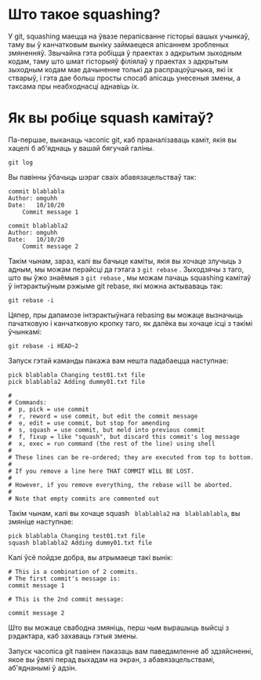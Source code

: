 # Што такое squashing?

У git, squashing маецца на ўвазе перапісванне гісторыі вашых учынкаў, таму вы ў канчатковым выніку займаецеся апісаннем зробленых змяненняў.
Звычайна гэта робіцца ў праектах з адкрытым зыходным кодам, таму што шмат гісторыяў філіялаў у праектах з адкрытым зыходным кодам мае дачыненне толькі да распрацоўшчыка, які іх стварыў, і гэта дае больш просты спосаб апісаць унесеныя змены, а таксама пры неабходнасці аднавіць іх.

# Як вы робіце squash камітаў?

Па-першае, выканаць часопіс git, каб прааналізаваць каміт, якія вы хацелі б аб'яднаць у вашай бягучай галіны.

```
git log
```

Вы павінны ўбачыць шэраг сваіх абавязацельстваў так:

```
commit blablabla
Author: omguhh
Date:   10/10/20
    Commit message 1

commit blablabla2
Author: omguhh
Date:   10/10/20
    Commit message 2
```

Такім чынам, зараз, калі вы бачыце каміты, якія вы хочаце злучыць з адным, мы можам перайсці да гэтага з `git rebase` . Зыходзячы з таго, што вы ўжо знаёмыя з `git rebase` , мы можам пачаць squashing камітаў ў інтэрактыўным рэжыме git rebase, які можна актываваць так:

```
git rebase -i
```

Цяпер, пры дапамозе інтэрактыўнага rebasing вы можаце вызначыць пачатковую і канчатковую кропку таго, як далёка вы хочаце ісці з такімі ўчынкамі:

```
git rebase -i HEAD~2
```

Запуск гэтай каманды пакажа вам нешта падабаецца наступнае:

```
pick blablabla Changing test01.txt file
pick blablabla2 Adding dummy01.txt file

#
# Commands:
#  p, pick = use commit
#  r, reword = use commit, but edit the commit message
#  e, edit = use commit, but stop for amending
#  s, squash = use commit, but meld into previous commit
#  f, fixup = like "squash", but discard this commit's log message
#  x, exec = run command (the rest of the line) using shell
#
# These lines can be re-ordered; they are executed from top to bottom.
#
# If you remove a line here THAT COMMIT WILL BE LOST.
#
# However, if you remove everything, the rebase will be aborted.
#
# Note that empty commits are commented out
```

Такім чынам, калі вы хочаце squash ` blablabla2` на ` blablablabla`, вы змяніце наступнае:

```
pick blablabla Changing test01.txt file
squash blablabla2 Adding dummy01.txt file

```

Калі ўсё пойдзе добра, вы атрымаеце такі вынік:

```
# This is a combination of 2 commits.
# The first commit's message is:
commit message 1

# This is the 2nd commit message:

commit message 2
```

Што вы можаце свабодна змяніць, перш чым вырашыць выйсці з рэдактара, каб захаваць гэтыя змены.

Запуск часопіса git павінен паказаць вам паведамленне аб здзяйсненні, якое вы ўвялі перад выхадам на экран, з абавязацельствамі, аб'яднанымі ў адзін.
